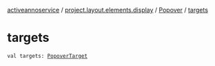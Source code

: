 [activeannoservice](../../index.md) / [project.layout.elements.display](../index.md) / [Popover](index.md) / [targets](./targets.md)

# targets

`val targets: `[`PopoverTarget`](../-popover-target/index.md)